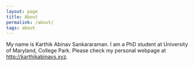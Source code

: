 ```yaml
---
layout: page
title: About 
permalink: /about/
tags: about
---
```


My name is Karthik Abinav Sankararaman. I am a PhD student at University of Maryland, College Park.
Please check my personal webpage at <http://karthikabinavs.xyz>.
